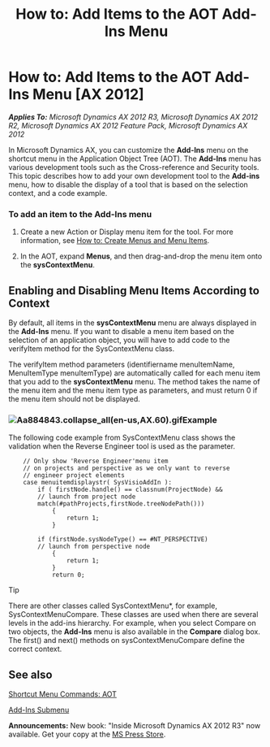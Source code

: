 ﻿---
title: 'How to: Add Items to the AOT Add-Ins Menu'
TOCTitle: 'How to: Add Items to the AOT Add-Ins Menu'
ms:assetid: edf1f81d-5b0a-4779-8b3a-7d5104529b79
ms:mtpsurl: https://msdn.microsoft.com/en-us/library/Aa884843(v=AX.60)
ms:contentKeyID: 35253254
ms.date: 05/18/2015
mtps_version: v=AX.60
---

# How to: Add Items to the AOT Add-Ins Menu [AX 2012]


_**Applies To:** Microsoft Dynamics AX 2012 R3, Microsoft Dynamics AX 2012 R2, Microsoft Dynamics AX 2012 Feature Pack, Microsoft Dynamics AX 2012_

In Microsoft Dynamics AX, you can customize the **Add-Ins** menu on the shortcut menu in the Application Object Tree (AOT). The **Add-Ins** menu has various development tools such as the Cross-reference and Security tools. This topic describes how to add your own development tool to the **Add-ins** menu, how to disable the display of a tool that is based on the selection context, and a code example.

### To add an item to the Add-Ins menu

1.  Create a new Action or Display menu item for the tool. For more information, see [How to: Create Menus and Menu Items](how-to-create-menus-and-menu-items.md).

2.  In the AOT, expand **Menus**, and then drag-and-drop the menu item onto the **sysContextMenu**.

## Enabling and Disabling Menu Items According to Context

By default, all items in the **sysContextMenu** menu are always displayed in the **Add-Ins** menu. If you want to disable a menu item based on the selection of an application object, you will have to add code to the verifyItem method for the SysContextMenu class.

The verifyItem method parameters (identifiername menuItemName, MenuItemType menuItemType) are automatically called for each menu item that you add to the **sysContextMenu** menu. The method takes the name of the menu item and the menu item type as parameters, and must return 0 if the menu item should not be displayed.

### ![Aa884843.collapse\_all(en-us,AX.60).gif](images/Gg863931.collapse_all(en-us,AX.60).gif "Aa884843.collapse_all(en-us,AX.60).gif")Example

The following code example from SysContextMenu class shows the validation when the Reverse Engineer tool is used as the parameter.

```X++  
    // Only show 'Reverse Engineer'menu item
    // on projects and perspective as we only want to reverse
    // engineer project elements
    case menuitemdisplaystr( SysVisioAddIn ):
        if ( firstNode.handle() == classnum(ProjectNode) &&
        // launch from project node
        match(#pathProjects,firstNode.treeNodePath()))
            {
                return 1;
            }

        if (firstNode.sysNodeType() == #NT_PERSPECTIVE)
        // launch from perspective node
            {
                return 1;
            }
            return 0;
```


> [!TIP]
> <P>There are other classes called SysContextMenu*, for example, SysContextMenuCompare. These classes are used when there are several levels in the add-ins hierarchy. For example, when you select Compare on two objects, the <STRONG>Add-Ins</STRONG> menu is also available in the <STRONG>Compare</STRONG> dialog box. The first() and next() methods on sysContextMenuCompare define the correct context.</P>



## See also

[Shortcut Menu Commands: AOT](shortcut-menu-commands-aot.md)

[Add-Ins Submenu](add-ins-submenu.md)

  
**Announcements:** New book: "Inside Microsoft Dynamics AX 2012 R3" now available. Get your copy at the [MS Press Store](https://www.microsoftpressstore.com/store/inside-microsoft-dynamics-ax-2012-r3-9780735685109).

